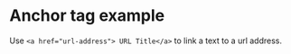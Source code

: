 # Anchor tag example

Use ```<a href="url-address"> URL Title</a>``` to link a text to a url address.